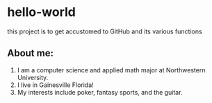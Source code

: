 # hello-world
this project is to get accustomed to GitHub and its various functions

## About me:
1. I am a computer science and applied math major at Northwestern University.
2. I live in Gainesville Florida!
3. My interests include poker, fantasy sports, and the guitar.
